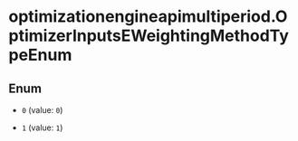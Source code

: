 # optimizationengineapimultiperiod.OptimizerInputsEWeightingMethodTypeEnum

## Enum


* `0` (value: `0`)

* `1` (value: `1`)



